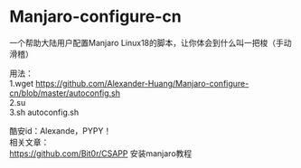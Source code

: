 # Manjaro-configure-cn
一个帮助大陆用户配置Manjaro Linux18的脚本，让你体会到什么叫一把梭（手动滑稽）

用法：  
1.wget https://github.com/Alexander-Huang/Manjaro-configure-cn/blob/master/autoconfig.sh  
2.su  
3.sh autoconfig.sh  

酷安id：Alexande，PYPY！  
相关文章：  
https://github.com/Bit0r/CSAPP 安装manjaro教程
